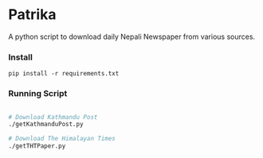 # Patrika

A python script to download daily Nepali Newspaper from various sources.

### Install

```
pip install -r requirements.txt
```

### Running Script

```bash

# Download Kathmandu Post
./getKathmanduPost.py

# Download The Himalayan Times
./getTHTPaper.py

```
